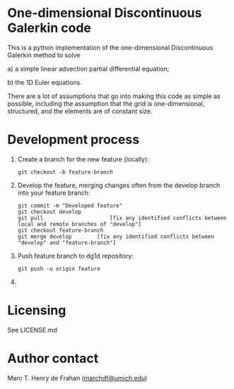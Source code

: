 # One-dimensional Discontinuous Galerkin code

This is a python implementation of the one-dimensional Discontinuous
Galerkin method to solve 

a) a simple linear advection partial differential equation;

b) the 1D Euler equations. 

There are a lot of assumptions that go into making this code as simple
as possible, including the assumption that the grid is
one-dimensional, structured, and the elements are of constant size.

# Development process

1. Create a branch for the new feature (locally):
	```{bash}
	git checkout -b feature-branch
	```

2. Develop the feature, merging changes often from the develop branch into your feature branch:
	```{bash}
	git commit -m "Developed feature"
	git checkout develop
	git pull                     [fix any identified conflicts between local and remote branches of "develop"]
	git checkout feature-branch
	git merge develop        [fix any identified conflicts between "develop" and "feature-branch"]
	```

3. Push feature branch to dg1d repository:
	```{bash}
	git push -u origin feature
	```

4. 

# Licensing

See LICENSE.md

# Author contact

Marc T. Henry de Frahan (marchdf@umich.edu)
